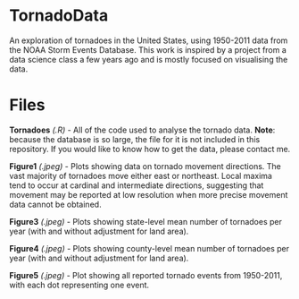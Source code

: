 # TornadoData
An exploration of tornadoes in the United States, using 1950-2011 data from the NOAA Storm Events Database. This work is inspired by a project from a data science class a few years ago and is mostly focused on visualising the data.

# Files

**Tornadoes** *(.R)* - All of the code used to analyse the tornado data. **Note**: because the database is so large, the file for it is not included in this repository. If you would like to know how to get the data, please contact me.

**Figure1** *(.jpeg)* - Plots showing data on tornado movement directions. The vast majority of tornadoes move either east or northeast. Local maxima tend to occur at cardinal and intermediate directions, suggesting that movement may be reported at low resolution when more precise movement data cannot be obtained.

**Figure3** *(.jpeg)* - Plots showing state-level mean number of tornadoes per year (with and without adjustment for land area).

**Figure4** *(.jpeg)* - Plots showing county-level mean number of tornadoes per year (with and without adjustment for land area).

**Figure5** *(.jpeg)* - Plot showing all reported tornado events from 1950-2011, with each dot representing one event.
